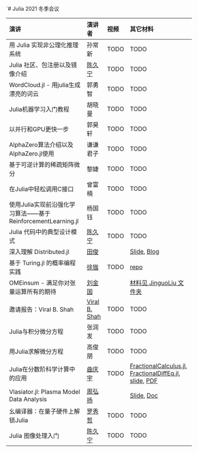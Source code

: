 `# Julia 2021 冬季会议

|演讲| 演讲者 | 视频 | 其它材料|
|:---|:------|:----|:------|
| 用 Julia 实现非公理化推理系统 | 孙常新 | TODO | TODO |
| Julia 社区、包注册以及镜像介绍 | [陈久宁](https://github.com/johnnychen94) | TODO | TODO |
| WordCloud.jl - 用julia生成漂亮的词云 | 郭勇智 | TODO | TODO |
| Julia机器学习入门教程 | 胡晓曼 | TODO | TODO |
| 以并行和GPU更快一步 | 郭昊轩 | TODO | TODO |
| AlphaZero算法介绍以及AlphaZero.jl使用 | 谦谦君子 | TODO | TODO |
| 基于可逆计算的稀疏矩阵微分 | 黎婕 | TODO | TODO |
| 在Julia中轻松调用C接口 | 曾富楠 | TODO | TODO |
| 使用Julia实现前沿强化学习算法——基于ReinforcementLearning.jl | 杨国钰 | TODO | TODO |
| Julia 代码中的典型设计模式 | [陈久宁](https://github.com/johnnychen94) | TODO | TODO |
| 深入理解 Distributed.jl | [田俊](https://github.com/findmyway) || [Slide](https://juntian.me/programming/A_Deep_Dive_into_Distributed.jl/slide/index.html), [Blog](https://juntian.me/programming/A_Deep_Dive_into_Distributed.jl/) |
| 基于 Turing.jl 的概率编程实践 | [徐锴](https://github.com/xukai92) | TODO | [repo](https://github.com/xukai92/juliacn-2021) | 
| OMEinsum - 满足你对张量运算所有的期待 | [刘金国](https://github.com/GiggleLiuy) || [材料见 JinguoLiu 文件夹](./JinguoLiu) |
| 邀请报告：Viral B. Shah | [Viral B. Shah](https://github.com/ViralBShah) | TODO | TODO |
| Julia与积分微分方程 | 张润发 | TODO | TODO |
| 用Julia求解微分方程 | 高俊朋 | TODO | TODO |
| Julia在分数阶科学计算中的应用 | [曲庆宇](https://github.com/ErikQQY) | TODO | [FractionalCalculus.jl](https://github.com/SciFracX/FractionalCalculus.jl), [FractionalDiffEq.jl](https://github.com/SciFracX/FractionalDiffEq.jl), [slide](https://julia-cn-conf2021.vercel.app/1), [PDF](https://raw.githubusercontent.com/JuliaCN/MeetUpMaterials/master/Online2021/JuliaCN-SciFracX.pdf) |
| Vlasiator.jl: Plasma Model Data Analysis | [周弘扬](https://github.com/henry2004y) || [Slide](https://github.com/JuliaCN/MeetUpMaterials/tree/master/Online2021/JuliaCon2021_Vlasiator), [Doc](https://henry2004y.github.io/Vlasiator.jl/dev/) |
| 幺编译器：在量子硬件上解锁Julia | [罗秀哲](https://github.com/Roger-luo) | TODO | TODO |
| Julia 图像处理入门 | [陈久宁](https://github.com/johnnychen94) | TODO | TODO |
